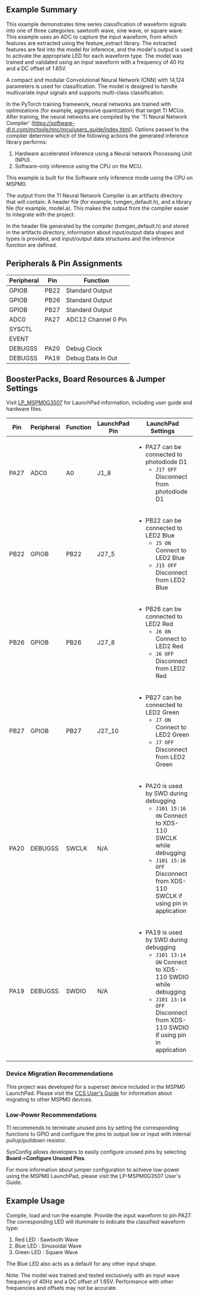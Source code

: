 ## Example Summary

This example demonstrates time series classification of waveform signals into one of three categories: sawtooth wave, sine wave, or square wave. This example uses an ADC to capture the input waveform, from which features are extracted using the feature_extract library. The extracted features are fed into the model for inference, and the model's output is used to activate the appropriate LED for each waveform type. The model was trained and validated using an input waveform with a frequency of 40 Hz and a DC offset of 1.65V.

A compact and modular Convolutional Neural Network (CNN) with 14,124 parameters is used for classification. The model is designed to handle multivariate input signals and supports multi-class classification.

In the PyTorch training framework, neural networks are trained with optimizations (for example, aggressive quantization) that target TI MCUs. After training, the neural networks are compiled by the 'TI Neural Network Compiler' (https://software-dl.ti.com/mctools/nnc/mcu/users_guide/index.html). Options passed to the compiler determine which of the following actions the generated inference library performs:
1. Hardware accelerated inference using a Neural network Processing Unit (NPU).
2. Software-only inference using the CPU on the MCU.

This example is built for the Software only inference mode using the CPU on MSPM0.

The output from the TI Neural Network Compiler is an artifacts directory that will contain: A header file (for example, tvmgen_default.h), and a library file (for example, model.a). This makes the output from the compiler easier to integrate with the project.

In the header file generated by the compiler (tvmgen_default.h) and stored in the artifacts directory, information about input/output data shapes and types is provided,
and input/output data structures and the inference function are defined.
 
## Peripherals & Pin Assignments

| Peripheral | Pin | Function |
| --- | --- | --- |
| GPIOB | PB22 | Standard Output |
| GPIOB | PB26 | Standard Output |
| GPIOB | PB27 | Standard Output |
| ADC0  | PA27 | ADC12 Channel 0 Pin |
| SYSCTL |  |  |
| EVENT |  |  |
| DEBUGSS | PA20 | Debug Clock |
| DEBUGSS | PA19 | Debug Data In Out |

## BoosterPacks, Board Resources & Jumper Settings

Visit [LP_MSPM0G3507](https://www.ti.com/tool/LP-MSPM0G3507) for LaunchPad information, including user guide and hardware files.

| Pin | Peripheral | Function | LaunchPad Pin | LaunchPad Settings |
| --- | --- | --- | --- | --- |
| PA27 | ADC0 | A0 | J1_8 | <ul><li>PA27 can be connected to photodiode D1 <ul><li>`J17 OFF` Disconnect from photodiode D1</ul></ul> |
| PB22 | GPIOB | PB22 | J27_5 | <ul><li>PB22 can be connected to LED2 Blue <ul><li>`J5 ON` Connect to LED2 Blue <li>`J15 OFF` Disconnect from LED2 Blue</ul></ul> |
| PB26 | GPIOB | PB26 | J27_8 | <ul><li>PB26 can be connected to LED2 Red <ul><li>`J6 ON` Connect to LED2 Red <li>`J6 OFF` Disconnect from LED2 Red</ul></ul> |
| PB27 | GPIOB | PB27 | J27_10 | <ul><li>PB27 can be connected to LED2 Green <ul><li>`J7 ON` Connect to LED2 Green <li>`J7 OFF` Disconnect from LED2 Green</ul></ul> |
| PA20 | DEBUGSS | SWCLK | N/A | <ul><li>PA20 is used by SWD during debugging<br><ul><li>`J101 15:16 ON` Connect to XDS-110 SWCLK while debugging<br><li>`J101 15:16 OFF` Disconnect from XDS-110 SWCLK if using pin in application</ul></ul> |
| PA19 | DEBUGSS | SWDIO | N/A | <ul><li>PA19 is used by SWD during debugging<br><ul><li>`J101 13:14 ON` Connect to XDS-110 SWDIO while debugging<br><li>`J101 13:14 OFF` Disconnect from XDS-110 SWDIO if using pin in application</ul></ul> |


### Device Migration Recommendations
This project was developed for a superset device included in the MSPM0 LaunchPad. Please
visit the [CCS User's Guide](https://software-dl.ti.com/msp430/esd/MSPM0-SDK/latest/docs/english/tools/ccs_ide_guide/doc_guide/doc_guide-srcs/ccs_ide_guide.html#sysconfig-project-migration)
for information about migrating to other MSPM0 devices.

### Low-Power Recommendations
TI recommends to terminate unused pins by setting the corresponding functions to
GPIO and configure the pins to output low or input with internal
pullup/pulldown resistor.

SysConfig allows developers to easily configure unused pins by selecting **Board**→**Configure Unused Pins**.

For more information about jumper configuration to achieve low-power using the
MSPM0 LaunchPad, please visit the LP-MSPM0G3507 User's Guide.

## Example Usage
Compile, load and run the example.
Provide the input waveform to pin PA27.
The corresponding LED will illuminate to indicate the classified waveform type:
1. Red LED : Sawtooth Wave
2. Blue LED : Sinusoidal Wave
3. Green LED : Square Wave

The Blue LED also acts as a default for any other input shape.

Note: The model was trained and tested exclusively with an input wave frequency of 40Hz and a DC offset of 1.65V. Performance with other frequencies and offsets may not be accurate.

